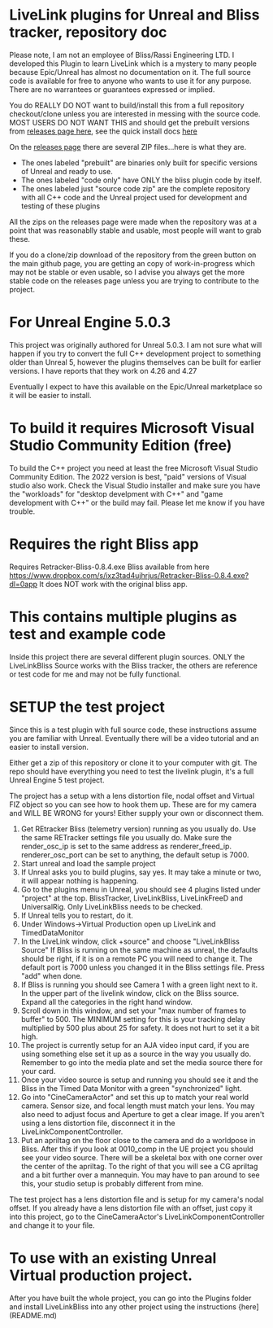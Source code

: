 # LiveLink plugins for Unreal and Bliss tracker, repository doc

Please note, I am not an employee of Bliss/Rassi Engineering LTD.  I developed this Plugin to learn LiveLink which is a mystery to many people because Epic/Unreal has almost no documentation on it.  The full source code is available for free to anyone who wants to use it for any purpose.  There are no warrantees or guarantees expressed or implied.

You do REALLY DO NOT want to build/install this from a full repository checkout/clone unless you are interested in messing with the source code.  MOST USERS DO NOT WANT THIS and should get the prebuilt versions from [releases page here](https://github.com/MiloMindbender/LiveLinkPlugins/releases), see the quick install docs [here](README.md)

On the [releases page](https://github.com/MiloMindbender/LiveLinkPlugins/releases) there are several ZIP files...here is what they are.

* The ones labeled "prebuilt" are binaries only built for specific versions of Unreal and ready to use.
* The ones labeled "code only" have ONLY the bliss plugin code by itself.
* The ones labeled just "source code zip" are the complete repository with all C++ code and the Unreal project used for development and testing of these plugins

All the zips on the releases page were made when the repository was at a point that was reasonablly stable and usable, most people will want to grab these.

If you do a clone/zip download of the repository from the green button on the main github page, you are getting an copy of work-in-progress which may not be stable or even usable, so I advise you always get the more stable code on the releases page unless you are trying to contribute to the project.

# For Unreal Engine 5.0.3

This project was originally authored for Unreal 5.0.3.  I am not sure what will happen if you try to convert the full C++ development project to something older than Unreal 5, however the plugins themselves can be built for earlier versions.  I have reports that they work on 4.26 and 4.27

Eventually I expect to have this available on the Epic/Unreal marketplace so it will be easier to install.

# To build it requires Microsoft Visual Studio Community Edition (free)

To build the C++ project you need at least the free Microsoft Visual Studio Community Edition.  The 2022 version is best, "paid" versions of Visual studio also work.  Check the Visual Studio installer and make sure you have the "workloads" for "desktop develpment with C++" and "game development with C++" or the build may fail.  Please let me know if you have trouble.

# Requires the right Bliss app

Requires Retracker-Bliss-0.8.4.exe Bliss available from here https://www.dropbox.com/s/ixz3tad4ujhrjus/Retracker-Bliss-0.8.4.exe?dl=0app It does NOT work with the original bliss app.

# This contains multiple plugins as test and example code

Inside this project there are several different plugin sources.  ONLY the LiveLinkBliss Source works with the Bliss tracker, the others are reference or test code for me and may not be fully functional.

# SETUP the test project

Since this is a test plugin with full source code, these instructions assume you are familiar with Unreal.  Eventually there will be a video tutorial and an easier to install version.

Either get a zip of this repository or clone it to your computer with git.  The repo should have everything you need to test the livelink plugin, it's a full Unreal Engine 5 test project.

The project has a setup with a lens distortion file, nodal offset and Virtual FIZ object so you can see how to hook them up.  These are for my camera and WILL BE WRONG for yours! Either supply your own or disconnect them.

1. Get REtracker Bliss (telemetry version) running as you usually do. Use the same RETracker settings file you usually do.  Make sure the render_osc_ip is set to the same address as renderer_freed_ip.  renderer_osc_port can be set to anything, the default setup is 7000.
2. Start unreal and load the sample project
3. If Unreal asks you to build plugins, say yes.  It may take a minute or two, it will appear nothing is happening.
4. Go to the plugins menu in Unreal, you should see 4 plugins listed under "project" at the top.  BlissTracker, LiveLinkBliss, LiveLinkFreeD and UniversalRig.  Only LiveLinkBliss needs to be checked.
5. If Unreal tells you to restart, do it.
6. Under Windows->Virtual Production open up LiveLink and TimedDataMonitor
7. In the LiveLink window, click +source" and choose "LiveLinkBliss Source"  If Bliss is running on the same machine as unreal, the defaults should be right, if it is on a remote PC you will need to change it.  The default port is 7000 unless you changed it in the Bliss settings file.  Press "add" when done.
8. If Bliss is running you should see Camera 1 with a green light next to it. In the upper part of the livelink window, click on the Bliss source.  Expand all the categories in the right hand window.
9. Scroll down in this window, and set your "max number of frames to buffer" to 500.  The MINIMUM setting for this is your tracking delay multiplied by 500 plus about 25 for safety. It does not hurt to set it a bit high.
10. The project is currently setup for an AJA video input card, if you are using something else set it up as a source in the way you usually do.  Remember to go into the media plate and set the media source there for your card.
11. Once your video source is setup and running you should see it and the Bliss in the Timed Data Monitor with a green "synchronized" light.
12. Go into "CineCameraActor" and set this up to match your real world camera.  Sensor size, and focal length must match your lens.  You may also need to adjust focus and Aperture to get a clear image.  If you aren't using a lens distortion file, disconnect it in the LiveLinkComponentController.
13. Put an apriltag on the floor close to the camera and do a worldpose in Bliss.  After this if you look at 0010_comp in the UE project you should see your video source.  There will be a skeletal box with one corner over the center of the apriltag.  To the right of that you will see a CG apriltag and a bit further over a mannequin.  You may have to pan around to see this, your studio setup is probably different from mine.

The test project has a lens distortion file and is setup for my camera's nodal offset.  If you already have a lens distortion file with an offset, just copy it into this project, go to the CineCameraActor's LiveLinkComponentController and change it to your file.

# To use with an existing Unreal Virtual production project.

After you have built the whole project, you can go into the Plugins folder and install LiveLinkBliss into any other project using the instructions {here](README.md)




